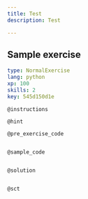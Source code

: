 ```yaml
---
title: Test
description: Test

---
```

## Sample exercise

```yaml
type: NormalExercise
lang: python
xp: 100
skills: 2
key: 545d150d1e
```


`@instructions`

`@hint`

`@pre_exercise_code`
```{python}

```

`@sample_code`
```{python}

```

`@solution`
```{python}

```

`@sct`
```{python}

```

